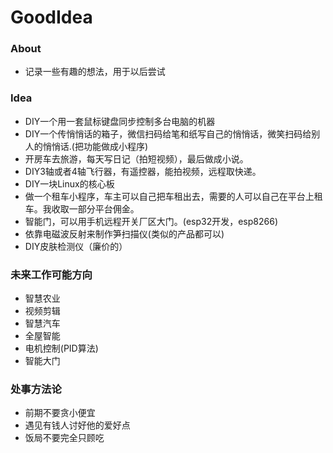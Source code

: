 # GoodIdea

### About
- 记录一些有趣的想法，用于以后尝试

### Idea
- DIY一个用一套鼠标键盘同步控制多台电脑的机器
- DIY一个传悄悄话的箱子，微信扫码给笔和纸写自己的悄悄话，微笑扫码给别人的悄悄话.(把功能做成小程序)
- 开房车去旅游，每天写日记（拍短视频），最后做成小说。
- DIY3轴或者4轴飞行器，有遥控器，能拍视频，远程取快递。
- DIY一块Linux的核心板
- 做一个租车小程序，车主可以自己把车租出去，需要的人可以自己在平台上租车。我收取一部分平台佣金。
- 智能门，可以用手机远程开关厂区大门。(esp32开发，esp8266)
- 依靠电磁波反射来制作笋扫描仪(类似的产品都可以)
- DIY皮肤检测仪（廉价的）

### 未来工作可能方向
- 智慧农业
- 视频剪辑
- 智慧汽车
- 全屋智能
- 电机控制(PID算法)
- 智能大门

### 处事方法论
- 前期不要贪小便宜
- 遇见有钱人讨好他的爱好点
- 饭局不要完全只顾吃
